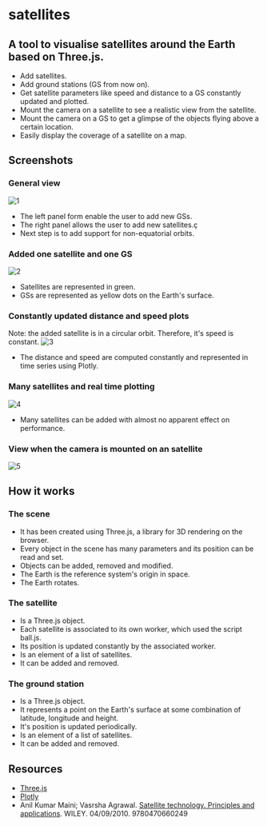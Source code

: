 # satellites
 ## A tool to visualise satellites around the Earth based on Three.js.
 - Add satellites.
 - Add ground stations (GS from now on).
 - Get satellite parameters like speed and distance to a GS constantly updated and plotted.
 - Mount the camera on a satellite to see a realistic view from the satellite.
 - Mount the camera on a GS to get a glimpse of the objects flying above a certain location.
 - Easily display the coverage of a satellite on a map.

## Screenshots
### General view
![1](https://user-images.githubusercontent.com/44316116/138673552-678867f4-bff5-4c42-a0c6-57639b6448f0.PNG)
- The left panel form enable the user to add new GSs.
- The right panel allows the user to add new satellites.ç
- Next step is to add support for non-equatorial orbits.

### Added one satellite and one GS
![2](https://user-images.githubusercontent.com/44316116/138673557-456938be-a6fb-4e16-a0a6-4b09b8a93999.PNG)
- Satellites are represented in green.
- GSs are represented as yellow dots on the Earth's surface.


### Constantly updated distance and speed plots
Note: the added satellite is in a circular orbit. Therefore, it's speed is constant.
![3](https://user-images.githubusercontent.com/44316116/138673545-a902f28e-5fd5-43c8-93c0-5c1e3d4ba286.PNG)
- The distance and speed are computed constantly and represented in time series using Plotly.

### Many satellites and real time plotting
![4](https://user-images.githubusercontent.com/44316116/138673549-dc0a3192-a85b-42f2-a3d1-d1c9bd719ff3.PNG)
- Many satellites can be added with almost no apparent effect on performance.

### View when the camera is mounted on an satellite
![5](https://user-images.githubusercontent.com/44316116/138673550-c52e59e3-b98a-4890-b4a1-f3033c759bfc.PNG)

## How it works
### The scene
- It has been created using Three.js, a library for 3D rendering on the browser. 
- Every object in the scene has many parameters and its position can be read and set. 
- Objects can be added, removed and modified.
- The Earth is the reference system's origin in space.
- The Earth rotates.

### The satellite
- Is a Three.js object.
- Each satellite is associated to its own worker, which used the script ball.js.
- Its position is updated constantly by the associated worker.
- Is an element of a list of satellites.
- It can be added and removed.

### The ground station
- Is a Three.js object.
- It represents a point on the Earth's surface at some combination of latitude, longitude and height.
- It's position is updated periodically.
- Is an element of a list of satellites.
- It can be added and removed.

## Resources
- [Three.js](https://threejs.org/)
- [Plotly](https://plotly.com/javascript/)
- Anil Kumar Maini; Vasrsha Agrawal. [Satellite technology. Principles and applications](https://onlinelibrary.wiley.com/doi/book/10.1002/9780470711736). WILEY. 04/09/2010. 9780470660249 

